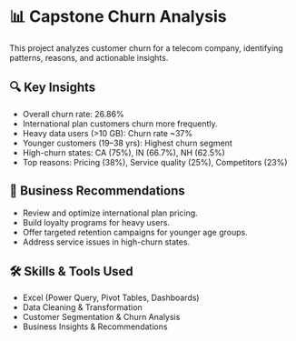 # 📊 Capstone Churn Analysis

This project analyzes customer churn for a telecom company, identifying patterns, reasons, and actionable insights.

## 🔍 Key Insights
* Overall churn rate: 26.86%
* International plan customers churn more frequently.
* Heavy data users (>10 GB): Churn rate ~37%
* Younger customers (19–38 yrs): Highest churn segment
* High-churn states: CA (75%), IN (66.7%), NH (62.5%)
* Top reasons: Pricing (38%), Service quality (25%), Competitors (23%)

## 🎯 Business Recommendations
* Review and optimize international plan pricing.
* Build loyalty programs for heavy users.
* Offer targeted retention campaigns for younger age groups.
* Address service issues in high-churn states.

## 🛠️ Skills & Tools Used
* Excel (Power Query, Pivot Tables, Dashboards)
* Data Cleaning & Transformation
* Customer Segmentation & Churn Analysis
* Business Insights & Recommendations
 
